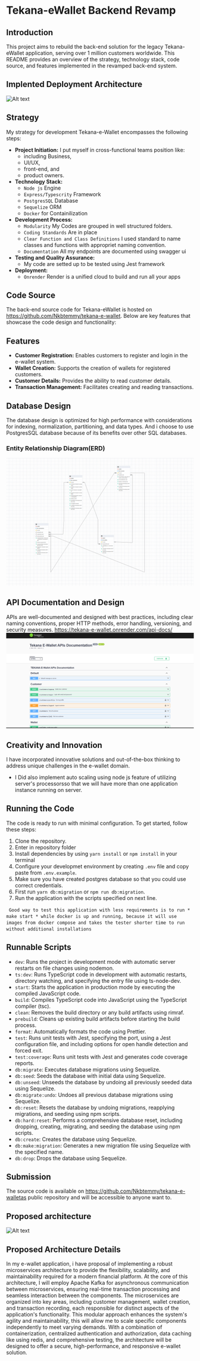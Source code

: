 # Tekana-eWallet Backend Revamp

## Introduction
This project aims to rebuild the back-end solution for the legacy Tekana-eWallet application, serving over 1 million customers worldwide. This README provides an overview of the strategy, technology stack, code source, and features implemented in the revamped back-end system.

## Implented Deployment Architecture
![Alt text](chrome-capture-2023-10-26.gif)

## Strategy
My strategy for development Tekana-e-Wallet encompasses the following steps:
- **Project Initiation:**  I put myself in cross-functional teams position like:
    - including Business, 
    - UI/UX, 
    - front-end, and 
    - product owners.
- **Technology Stack:**
    - `Node js` Engine
    - `Express/Typescrity` Framework
    - `PostgresSQL` Database
    - `Sequelize` ORM
    - `Docker` for Containilization 
- **Development Process:** 
    - `Modularity` My Codes are grouped in well structured folders.
    - `Coding Standards` Are in place
    - `Clear Function and Class Definitions` I used standard to name classes and functions with appropriet naming convention.
    - `Documentation` All my endpoints are documented using swagger ui
- **Testing and Quality Assurance:** 
    - My code are setted up to be tested using Jest framework
- **Deployment:**
    - `Onrender` Render is a unified cloud to build and run all your apps

## Code Source
The back-end source code for Tekana-eWallet is hosted on https://github.com/Nkbtemmy/tekana-e-wallet. Below are key features that showcase the code design and functionality:

## Features
- **Customer Registration:** Enables customers to register and  login in the e-wallet system.
- **Wallet Creation:** Supports the creation of wallets for registered customers.
- **Customer Details:** Provides the ability to read customer details.
- **Transaction Management:** Facilitates creating and reading transactions.

## Database Design
The database design is optimized for high performance with considerations for indexing, normalization, partitioning, and data types. And i choose to use PostgresSQL database because of its benefits over other SQL databases.

### Entity Relationship Diagram(ERD)
![Alt text](image.png)

## API Documentation and Design
APIs are well-documented and designed with best practices, including clear naming conventions, proper HTTP methods, error handling, versioning, and security measures. https://tekana-e-wallet.onrender.com/api-docs/
![Alt text](image-1.png)
## Creativity and Innovation
I have incorporated innovative solutions and out-of-the-box thinking to address unique challenges in the e-wallet domain.
 * I Did also implement auto scaling using node js feature of utilizing server's processorsso that we will have more than one application instance running on server.

## Running the Code
The code is ready to run with minimal configuration. To get started, follow these steps:
1. Clone the repository.
2. Enter in repository folder
3. Install dependencies by using `yarn install` or `npm install` in your terminal
4. Configure your developmet environment by creating `.env` file and copy paste from `.env.example`.
5. Make sure you have created  postgres database so that you could use  correct credentials.
6. First run `yarn db:migration` or `npm run db:migration`.
6. Run the application with the scripts specified on next line.

 ``` Good way to test this application with less requirements is to run * make start * while docker is up and running, because it will use images from docker compose and takes the tester shorter time to run without additional installations```
## Runnable Scripts
- `dev`: Runs the project in development mode with automatic server restarts on file changes using nodemon.
- `ts:dev`: Runs TypeScript code in development with automatic restarts, directory watching, and specifying the entry file using ts-node-dev.
- `start`: Starts the application in production mode by executing the compiled JavaScript code.
- `build`: Compiles TypeScript code into JavaScript using the TypeScript compiler (tsc).
- `clean`: Removes the build directory or any build artifacts using rimraf.
- `prebuild`: Cleans up existing build artifacts before starting the build process.
- `format`: Automatically formats the code using Prettier.
- `test`: Runs unit tests with Jest, specifying the port, using a Jest configuration file, and including options for open handle detection and forced exit.
- `test:coverage`: Runs unit tests with Jest and generates code coverage reports.
- `db:migrate`: Executes database migrations using Sequelize.
- `db:seed`: Seeds the database with initial data using Sequelize.
- `db:unseed`: Unseeds the database by undoing all previously seeded data using Sequelize.
- `db:migrate:undo`: Undoes all previous database migrations using Sequelize.
- `db:reset`: Resets the database by undoing migrations, reapplying migrations, and seeding using npm scripts.
- `db:hard:reset`: Performs a comprehensive database reset, including dropping, creating, migrating, and seeding the database using npm scripts.
- `db:create`: Creates the database using Sequelize.
- `db:make:migration`: Generates a new migration file using Sequelize with the specified name.
- `db:drop`: Drops the database using Sequelize.

## Submission
The source code is available on https://github.com/Nkbtemmy/tekana-e-walletas public repository and will be accessible to anyone want to.


## Proposed architecture
![Alt text](<chrome-capture-2023-10-26 (1).gif>)

## Proposed Architecture Details

In my e-wallet application, i have proposal of implementing a robust microservices architecture to provide the flexibility, scalability, and maintainability required for a modern financial platform. At the core of this architecture, I will employ Apache Kafka for asynchronous communication between microservices, ensuring real-time transaction processing and seamless interaction between the components. The microservices are organized into key areas, including customer management, wallet creation, and transaction recording, each responsible for distinct aspects of the application's functionality. This modular approach enhances the system's agility and maintainability, this will allow me to scale specific components independently to meet varying demands. With a combination of containerization, centralized authentication and authorization, data caching like using redis, and comprehensive testing, the architecture will be designed to offer a secure, high-performance, and responsive e-wallet solution.

